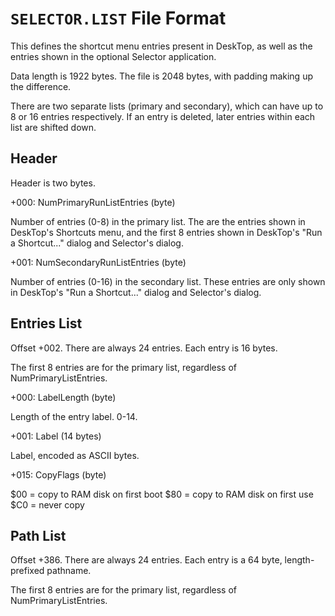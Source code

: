 # `SELECTOR.LIST` File Format

This defines the shortcut menu entries present in DeskTop, as well as
the entries shown in the optional Selector application.

Data length is 1922 bytes. The file is 2048 bytes, with padding making
up the difference.

There are two separate lists (primary and secondary), which can have up
to 8 or 16 entries respectively. If an entry is deleted, later entries
within each list are shifted down.


## Header

Header is two bytes.

+000: NumPrimaryRunListEntries (byte)

   Number of entries (0-8) in the primary list. The are the entries
   shown in DeskTop's Shortcuts menu, and the first 8 entries shown in
   DeskTop's "Run a Shortcut..." dialog and Selector's dialog.

+001: NumSecondaryRunListEntries (byte)

   Number of entries (0-16) in the secondary list. These entries are
   only shown in DeskTop's "Run a Shortcut..." dialog and Selector's
   dialog.


## Entries List

Offset +002. There are always 24 entries. Each entry is 16 bytes.

The first 8 entries are for the primary list, regardless of
NumPrimaryListEntries.

+000: LabelLength (byte)

   Length of the entry label. 0-14.

+001: Label (14 bytes)

   Label, encoded as ASCII bytes.

+015: CopyFlags (byte)

   $00 = copy to RAM disk on first boot
   $80 = copy to RAM disk on first use
   $C0 = never copy


## Path List

Offset +386. There are always 24 entries. Each entry is a 64 byte,
length-prefixed pathname.

The first 8 entries are for the primary list, regardless of
NumPrimaryListEntries.
